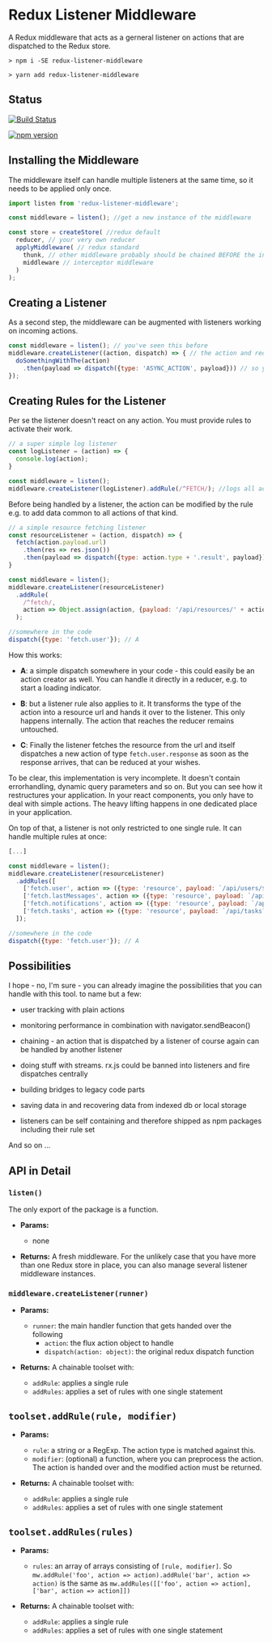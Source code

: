 # Redux Listener Middleware

A Redux middleware that acts as a gerneral listener on actions
that are dispatched to the Redux store.

```
> npm i -SE redux-listener-middleware
```

```
> yarn add redux-listener-middleware
```

## Status

[![Build Status](https://travis-ci.org/matthias-reis/redux-listener-middleware.svg?branch=master)](https://travis-ci.org/matthias-reis/redux-listener-middleware)

[![npm version](https://badge.fury.io/js/redux-listener-middleware.svg)](https://badge.fury.io/js/redux-listener-middleware)

## Installing the Middleware

The middleware itself can handle multiple listeners at the same time,
so it needs to be applied only once. 

```js
import listen from 'redux-listener-middleware';

const middleware = listen(); //get a new instance of the middleware

const store = createStore( //redux default
  reducer, // your very own reducer
  applyMiddleware( // redux standard
    thunk, // other middleware probably should be chained BEFORE the interceptor
    middleware // interceptor middleware
  )
);
```

## Creating a Listener

As a second step, the middleware can be augmented with listeners working
on incoming actions.

```js
const middleware = listen(); // you've seen this before
middleware.createListener((action, dispatch) => { // the action and redux's dispatch are handed over
  doSomethingWithThe(action)
    .then(payload => dispatch({type: 'ASYNC_ACTION', payload})) // so yo can dispatch other actions anytime later on
});
```

## Creating Rules for the Listener

Per se the listener doesn't react on any action. You must provide rules to
activate their work.

```js
// a super simple log listener
const logListener = (action) => {
  console.log(action);
}

const middleware = listen();
middleware.createListener(logListener).addRule(/^FETCH/); //logs all actions that start with "FETCH"
```

Before being handled by a listener, the action can be modified by the rule
e.g. to add data common to all actions of that kind.

```js
// a simple resource fetching listener
const resourceListener = (action, dispatch) => {
  fetch(action.payload.url)
    .then(res => res.json())
    .then(payload => dispatch({type: action.type + '.result', payload})); // C
}

const middleware = listen();
middleware.createListener(resourceListener)
  .addRule(
    /^fetch/,
    action => Object.assign(action, {payload: '/api/resources/' + action.type.split('.')[1]}) // B
  );

//somewhere in the code
dispatch({type: 'fetch.user'}); // A
```

How this works:

- **A**: a simple dispatch somewhere in your code - this could easily be
  an action creator as well. You can handle it directly in a reducer, e.g.
  to start a loading indicator.

- **B**: but a listener rule also applies to it. It transforms the type
  of the action into a resource url and hands it over to the listener.
  This only happens internally. The action that reaches the reducer remains
  untouched.

- **C**: Finally the listener fetches the resource from the url and
  itself dispatches a new action of type `fetch.user.response` as soon
  as the response arrives, that can be reduced at your wishes.

To be clear, this implementation is very incomplete. It doesn't contain
errorhandling, dynamic query parameters and so on. But you can see how it
restructures your application. In your react components, you only have to
deal with simple actions. The heavy lifting happens in one dedicated place
in your application.

On top of that, a listener is not only restricted to one single rule. It
can handle multiple rules at once:

```js
[...]

const middleware = listen();
middleware.createListener(resourceListener)
  .addRules([
    ['fetch.user', action => ({type: 'resource', payload: `/api/users/${action.payload.id}`})],
    ['fetch.lastMessages', action => ({type: 'resource', payload: `/api/users/${action.payload.userId}/messages/last`})],
    ['fetch.notifications', action => ({type: 'resource', payload: `/api/users/${action.payload.userId}/notifications`})],
    ['fetch.tasks', action => ({type: 'resource', payload: `/api/tasks?assignee=${action.payload.userName}`})],
  ]);

//somewhere in the code
dispatch({type: 'fetch.user'}); // A
```

## Possibilities

I hope - no, I'm sure - you can already imagine the possibilities that you
can handle with this tool. to name but a few:

- user tracking with plain actions

- monitoring performance in combination with navigator.sendBeacon()

- chaining - an action that is dispatched by a listener of course again
  can be handled by another listener

- doing stuff with streams. rx.js could be banned into listeners and fire
  dispatches centrally

- building bridges to legacy code parts

- saving data in and recovering data from indexed db or local storage

- listeners can be self containing and therefore shipped as npm packages
  including their rule set

And so on ...

## API in Detail

### `listen()`

The only export of the package is a function.

- **Params:**
  - none

- **Returns:**
  A fresh middleware. For the unlikely case that you have more than one
  Redux store in place, you can also manage several listener middleware
  instances.

### `middleware.createListener(runner)`

- **Params:**
  - `runner`: the main handler function that gets handed over the following
    - `action`: the flux action object to handle
    - `dispatch(action: object)`: the original redux dispatch function

- **Returns:** A chainable toolset with:
  - `addRule`: applies a single rule
  - `addRules`: applies a set of rules with one single statement

## `toolset.addRule(rule, modifier)`

- **Params:**
  - `rule`: a string or a RegExp. The action type is matched against this.
  - `modifier`: (optional) a function, where you can preprocess the action. The action is
    handed over and the modified action must be returned.

- **Returns:** A chainable toolset with:
  - `addRule`: applies a single rule
  - `addRules`: applies a set of rules with one single statement

## `toolset.addRules(rules)`

- **Params:**
  - `rules`: an array of arrays consisting of `[rule, modifier]`. So
    `mw.addRule('foo', action => action).addRule('bar', action => action)` is the same as
    `mw.addRules([['foo', action => action], ['bar', action => action]])`

- **Returns:** A chainable toolset with:
  - `addRule`: applies a single rule
  - `addRules`: applies a set of rules with one single statement
